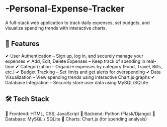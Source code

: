 # -Personal-Expense-Tracker
A full-stack web application to track daily expenses, set budgets, and visualize spending trends with interactive charts.

## 🚀 Features
✔ User Authentication – Sign up, log in, and securely manage your expenses
✔ Add, Edit, Delete Expenses – Keep track of spending in real-time
✔ Categorization – Organize expenses by category (Food, Travel, Bills, etc.)
✔ Budget Tracking – Set limits and get alerts for overspending
✔ Data Visualization – View spending trends using interactive Chart.js graphs
✔ Database Integration – Securely store user data using MySQL/SQLite

## 🛠 Tech Stack
🔹 Frontend: HTML, CSS, JavaScript
🔹 Backend: Python (Flask/Django)
🔹 Database: MySQL / SQLite
🔹 Charts: Chart.js (for spending analysis)
